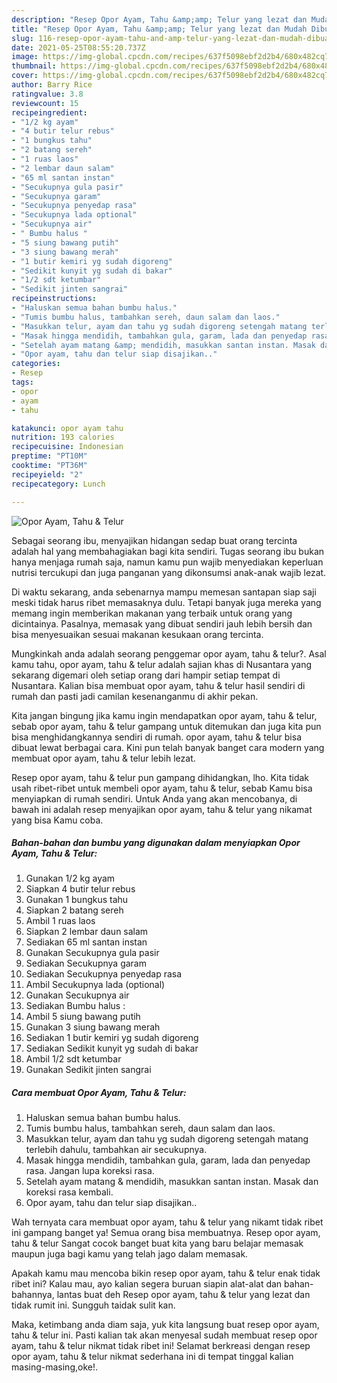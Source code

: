 ```yaml
---
description: "Resep Opor Ayam, Tahu &amp;amp; Telur yang lezat dan Mudah Dibuat"
title: "Resep Opor Ayam, Tahu &amp;amp; Telur yang lezat dan Mudah Dibuat"
slug: 116-resep-opor-ayam-tahu-and-amp-telur-yang-lezat-dan-mudah-dibuat
date: 2021-05-25T08:55:20.737Z
image: https://img-global.cpcdn.com/recipes/637f5098ebf2d2b4/680x482cq70/opor-ayam-tahu-telur-foto-resep-utama.jpg
thumbnail: https://img-global.cpcdn.com/recipes/637f5098ebf2d2b4/680x482cq70/opor-ayam-tahu-telur-foto-resep-utama.jpg
cover: https://img-global.cpcdn.com/recipes/637f5098ebf2d2b4/680x482cq70/opor-ayam-tahu-telur-foto-resep-utama.jpg
author: Barry Rice
ratingvalue: 3.8
reviewcount: 15
recipeingredient:
- "1/2 kg ayam"
- "4 butir telur rebus"
- "1 bungkus tahu"
- "2 batang sereh"
- "1 ruas laos"
- "2 lembar daun salam"
- "65 ml santan instan"
- "Secukupnya gula pasir"
- "Secukupnya garam"
- "Secukupnya penyedap rasa"
- "Secukupnya lada optional"
- "Secukupnya air"
- " Bumbu halus "
- "5 siung bawang putih"
- "3 siung bawang merah"
- "1 butir kemiri yg sudah digoreng"
- "Sedikit kunyit yg sudah di bakar"
- "1/2 sdt ketumbar"
- "Sedikit jinten sangrai"
recipeinstructions:
- "Haluskan semua bahan bumbu halus."
- "Tumis bumbu halus, tambahkan sereh, daun salam dan laos."
- "Masukkan telur, ayam dan tahu yg sudah digoreng setengah matang terlebih dahulu, tambahkan air secukupnya."
- "Masak hingga mendidih, tambahkan gula, garam, lada dan penyedap rasa. Jangan lupa koreksi rasa."
- "Setelah ayam matang &amp; mendidih, masukkan santan instan. Masak dan koreksi rasa kembali."
- "Opor ayam, tahu dan telur siap disajikan.."
categories:
- Resep
tags:
- opor
- ayam
- tahu

katakunci: opor ayam tahu 
nutrition: 193 calories
recipecuisine: Indonesian
preptime: "PT10M"
cooktime: "PT36M"
recipeyield: "2"
recipecategory: Lunch

---
```



![Opor Ayam, Tahu &amp; Telur](https://img-global.cpcdn.com/recipes/637f5098ebf2d2b4/680x482cq70/opor-ayam-tahu-telur-foto-resep-utama.jpg)

Sebagai seorang ibu, menyajikan hidangan sedap buat orang tercinta adalah hal yang membahagiakan bagi kita sendiri. Tugas seorang ibu bukan hanya menjaga rumah saja, namun kamu pun wajib menyediakan keperluan nutrisi tercukupi dan juga panganan yang dikonsumsi anak-anak wajib lezat.

Di waktu  sekarang, anda sebenarnya mampu memesan santapan siap saji meski tidak harus ribet memasaknya dulu. Tetapi banyak juga mereka yang memang ingin memberikan makanan yang terbaik untuk orang yang dicintainya. Pasalnya, memasak yang dibuat sendiri jauh lebih bersih dan bisa menyesuaikan sesuai makanan kesukaan orang tercinta. 



Mungkinkah anda adalah seorang penggemar opor ayam, tahu &amp; telur?. Asal kamu tahu, opor ayam, tahu &amp; telur adalah sajian khas di Nusantara yang sekarang digemari oleh setiap orang dari hampir setiap tempat di Nusantara. Kalian bisa membuat opor ayam, tahu &amp; telur hasil sendiri di rumah dan pasti jadi camilan kesenanganmu di akhir pekan.

Kita jangan bingung jika kamu ingin mendapatkan opor ayam, tahu &amp; telur, sebab opor ayam, tahu &amp; telur gampang untuk ditemukan dan juga kita pun bisa menghidangkannya sendiri di rumah. opor ayam, tahu &amp; telur bisa dibuat lewat berbagai cara. Kini pun telah banyak banget cara modern yang membuat opor ayam, tahu &amp; telur lebih lezat.

Resep opor ayam, tahu &amp; telur pun gampang dihidangkan, lho. Kita tidak usah ribet-ribet untuk membeli opor ayam, tahu &amp; telur, sebab Kamu bisa menyiapkan di rumah sendiri. Untuk Anda yang akan mencobanya, di bawah ini adalah resep menyajikan opor ayam, tahu &amp; telur yang nikamat yang bisa Kamu coba.

<!--inarticleads1-->

##### Bahan-bahan dan bumbu yang digunakan dalam menyiapkan Opor Ayam, Tahu &amp; Telur:

1. Gunakan 1/2 kg ayam
1. Siapkan 4 butir telur rebus
1. Gunakan 1 bungkus tahu
1. Siapkan 2 batang sereh
1. Ambil 1 ruas laos
1. Siapkan 2 lembar daun salam
1. Sediakan 65 ml santan instan
1. Gunakan Secukupnya gula pasir
1. Sediakan Secukupnya garam
1. Sediakan Secukupnya penyedap rasa
1. Ambil Secukupnya lada (optional)
1. Gunakan Secukupnya air
1. Sediakan  Bumbu halus :
1. Ambil 5 siung bawang putih
1. Gunakan 3 siung bawang merah
1. Sediakan 1 butir kemiri yg sudah digoreng
1. Sediakan Sedikit kunyit yg sudah di bakar
1. Ambil 1/2 sdt ketumbar
1. Gunakan Sedikit jinten sangrai




<!--inarticleads2-->

##### Cara membuat Opor Ayam, Tahu &amp; Telur:

1. Haluskan semua bahan bumbu halus.
1. Tumis bumbu halus, tambahkan sereh, daun salam dan laos.
1. Masukkan telur, ayam dan tahu yg sudah digoreng setengah matang terlebih dahulu, tambahkan air secukupnya.
1. Masak hingga mendidih, tambahkan gula, garam, lada dan penyedap rasa. Jangan lupa koreksi rasa.
1. Setelah ayam matang &amp; mendidih, masukkan santan instan. Masak dan koreksi rasa kembali.
1. Opor ayam, tahu dan telur siap disajikan..




Wah ternyata cara membuat opor ayam, tahu &amp; telur yang nikamt tidak ribet ini gampang banget ya! Semua orang bisa membuatnya. Resep opor ayam, tahu &amp; telur Sangat cocok banget buat kita yang baru belajar memasak maupun juga bagi kamu yang telah jago dalam memasak.

Apakah kamu mau mencoba bikin resep opor ayam, tahu &amp; telur enak tidak ribet ini? Kalau mau, ayo kalian segera buruan siapin alat-alat dan bahan-bahannya, lantas buat deh Resep opor ayam, tahu &amp; telur yang lezat dan tidak rumit ini. Sungguh taidak sulit kan. 

Maka, ketimbang anda diam saja, yuk kita langsung buat resep opor ayam, tahu &amp; telur ini. Pasti kalian tak akan menyesal sudah membuat resep opor ayam, tahu &amp; telur nikmat tidak ribet ini! Selamat berkreasi dengan resep opor ayam, tahu &amp; telur nikmat sederhana ini di tempat tinggal kalian masing-masing,oke!.


